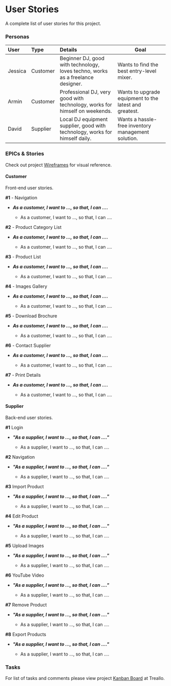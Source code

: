 # User Stories

A complete list of user stories for this project.

### Personas

| User | Type | Details | Goal |
| :--- | :--- | :--- | ---- |
| Jessica | Customer | Beginner DJ, good with technology, loves techno, works as a freelance designer. | Wants to find the best entry-level mixer. |
| Armin | Customer | Professional DJ, very good with technology, works for himself on weekends. | Wants to upgrade equipment to the latest and greatest. |
| David | Supplier | Local DJ equipment supplier, good with technology, works for himself daily. | Wants a hassle-free inventory management solution. |

### EPICs & Stories

Check out project [Wireframes](ux/Wireframes) for visual reference.

#### Customer

Front-end user stories.

**#1** - Navigation

- ***As a customer, I want to ..., so that, I can ....***

  - As a customer, I want to ..., so that, I can ....

**#2** - Product Category List

- ***As a customer, I want to ..., so that, I can ....***

  - As a customer, I want to ..., so that, I can ....

**#3** - Product List

- ***As a customer, I want to ..., so that, I can ....***

  - As a customer, I want to ..., so that, I can ....

**#4** - Images Gallery

- ***As a customer, I want to ..., so that, I can ....***

  - As a customer, I want to ..., so that, I can ....

**#5** - Download Brochure

- ***As a customer, I want to ..., so that, I can ....***

  - As a customer, I want to ..., so that, I can ....

**#6** - Contact Supplier

- ***As a customer, I want to ..., so that, I can ....***

  - As a customer, I want to ..., so that, I can ....

**#7** - Print Details

- ***As a customer, I want to ..., so that, I can ....***

  - As a customer, I want to ..., so that, I can ....

#### Supplier

Back-end user stories.

**#1** Login

- ***"As a supplier, I want to ..., so that, I can ...."***

  - As a supplier, I want to ..., so that, I can ....

**#2** Navigation

- ***"As a supplier, I want to ..., so that, I can ...."***

  - As a supplier, I want to ..., so that, I can ....

**#3** Import Product

- ***"As a supplier, I want to ..., so that, I can ...."***

  - As a supplier, I want to ..., so that, I can ....

**#4** Edit Product

- ***"As a supplier, I want to ..., so that, I can ...."***

  - As a supplier, I want to ..., so that, I can ....

**#5** Upload Images

- ***"As a supplier, I want to ..., so that, I can ...."***

  - As a supplier, I want to ..., so that, I can ....

**#6** YouTube Video

- ***"As a supplier, I want to ..., so that, I can ...."***

  - As a supplier, I want to ..., so that, I can ....

**#7** Remove Product

- ***"As a supplier, I want to ..., so that, I can ...."***

  - As a supplier, I want to ..., so that, I can ....

**#8** Export Products

- ***"As a supplier, I want to ..., so that, I can ...."***

  - As a supplier, I want to ..., so that, I can ....

### Tasks

For list of tasks and comments please view project [Kanban Board](https://trello.com/b/leGOXcQh/milestone-3) at Treallo.

